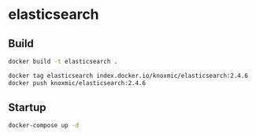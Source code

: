 elasticsearch
=============

## Build

```sh
docker build -t elasticsearch .
```

```sh
docker tag elasticsearch index.docker.io/knoxmic/elasticsearch:2.4.6
docker push knoxmic/elasticsearch:2.4.6
```

## Startup

```sh
docker-compose up -d
```

